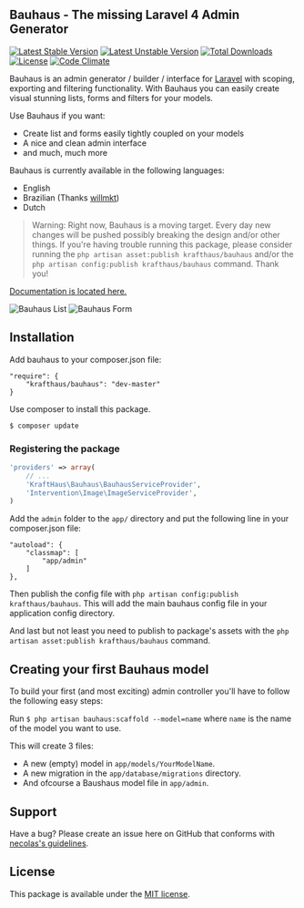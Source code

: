 Bauhaus - The missing Laravel 4 Admin Generator
---

[![Latest Stable Version](https://poser.pugx.org/krafthaus/bauhaus/v/stable.png)](https://packagist.org/packages/krafthaus/bauhaus)
[![Latest Unstable Version](https://poser.pugx.org/krafthaus/bauhaus/v/unstable.png)](https://packagist.org/packages/krafthaus/bauhaus)
[![Total Downloads](https://poser.pugx.org/krafthaus/bauhaus/downloads.png)](https://packagist.org/packages/krafthaus/bauhaus)
[![License](https://poser.pugx.org/krafthaus/bauhaus/license.png)](https://packagist.org/packages/krafthaus/bauhaus)
[![Code Climate](https://codeclimate.com/github/krafthaus/bauhaus.png)](https://codeclimate.com/github/krafthaus/bauhaus)

Bauhaus is an admin generator / builder / interface for [Laravel](http://laravel.com) with scoping, exporting and filtering functionality.
With Bauhaus you can easily create visual stunning lists, forms and filters for your models.

Use Bauhaus if you want:
- Create list and forms easily tightly coupled on your models
- A nice and clean admin interface
- and much, much more

Bauhaus is currently available in the following languages:
- English
- Brazilian (Thanks [willmkt](https://github.com/willmkt))
- Dutch

> Warning: Right now, Bauhaus is a moving target. Every day new changes will be pushed possibly breaking the design and/or other things. If you're having trouble running this package, please consider running the `php artisan asset:publish krafthaus/bauhaus` and/or the `php artisan config:publish krafthaus/bauhaus` command. Thank you!

[Documentation is located here.](https://github.com/krafthaus/bauhaus/wiki)

![Bauhaus List](https://raw.githubusercontent.com/krafthaus/bauhaus/gh-pages/screenshots/list.png)
![Bauhaus Form](https://raw.githubusercontent.com/krafthaus/bauhaus/gh-pages/screenshots/form.png)

Installation
---
Add bauhaus to your composer.json file:
```
"require": {
	"krafthaus/bauhaus": "dev-master"
}
```

Use composer to install this package.
```
$ composer update
```

### Registering the package
```php
'providers' => array(
	// ...
	'KraftHaus\Bauhaus\BauhausServiceProvider',
	'Intervention\Image\ImageServiceProvider',
)
```

Add the `admin` folder to the `app/` directory and put the following line in your composer.json file:
```
"autoload": {
	"classmap": [
		"app/admin"
	]
},
```

Then publish the config file with `php artisan config:publish krafthaus/bauhaus`.
This will add the main bauhaus config file in your application config directory.

And last but not least you need to publish to package's assets with the `php artisan asset:publish krafthaus/bauhaus` command.

Creating your first Bauhaus model
---
To build your first (and most exciting) admin controller you'll have to follow the following easy steps:

Run `$ php artisan bauhaus:scaffold --model=name` where `name` is the name of the model you want to use.

This will create 3 files:
- A new (empty) model in `app/models/YourModelName`.
- A new migration in the `app/database/migrations` directory.
- And ofcourse a Baushaus model file in `app/admin`.

Support
---
Have a bug? Please create an issue here on GitHub that conforms with [necolas's guidelines](https://github.com/necolas/issue-guidelines).

License
---
This package is available under the [MIT license](LICENSE).
